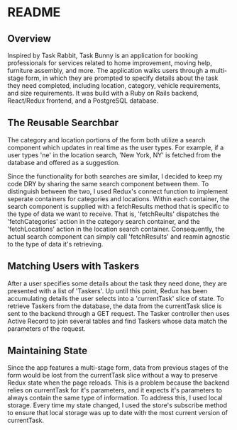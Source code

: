 # README

## Overview

Inspired by Task Rabbit, Task Bunny is an application for booking professionals for services related to home improvement, moving help, furniture assembly, and more. The application walks users through a multi-stage form, in which they are prompted to specify details about the task they need completed, including location, category, vehicle requirements, and size requirements. It was build with a Ruby on Rails backend, React/Redux frontend, and a PostgreSQL database.

## The Reusable Searchbar

The category and location portions of the form both utilize a search component which updates in real time as the user types. For example, if a user types 'ne' in the location search, 'New York, NY' is fetched from the database and offered as a suggestion.

Since the functionality for both searches are similar, I decided to keep my code DRY by sharing the same search component between them. To distinguish between the two, I used Redux's connect function to implement seperate containers for categories and locations. Within each container, the search component is supplied with a fetchResults method that is specific to the type of data we want to receive. That is, 'fetchReults' dispatches the 'fetchCategories' action in the category search container, and the 'fetchLocations' action in the location search container. Consequently, the actual search component can simply call 'fetchResults' and reamin agnostic to the type of data it's retrieving.


## Matching Users with Taskers

After a user specifies some details about the task they need done, they are presented with a list of 'Taskers'. Up until this point, Redux has been accumulating details the user selects into a 'currentTask' slice of state. To retrieve Taskers from the database, the data from the currentTask slice is sent to the backend through a GET request. The Tasker controller then uses Active Record to join several tables and find Taskers whose data match the parameters of the request.

## Maintaining State

Since the app features a multi-stage form, data from previous stages of the form would be lost from the currentTask slice without a way to preserve Redux state when the page reloads. This is a problem because the backend relies on currentTask for it's parameters, and it expects it's parameters to always contain the same type of information. To address this, I used local storage. Every time my state changed, I used the store's subscribe method to ensure that local storage was up to date with the most current version of currentTask.
